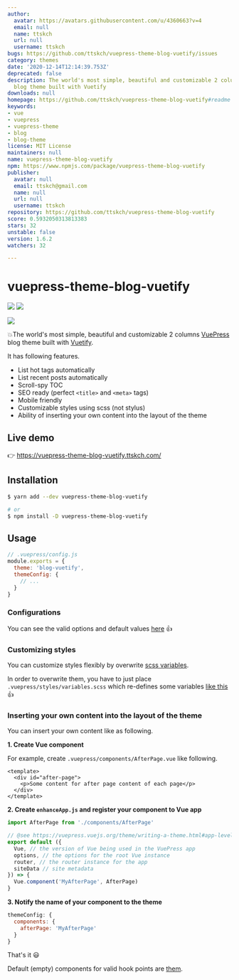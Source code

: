 ```yaml
---
author:
  avatar: https://avatars.githubusercontent.com/u/4360663?v=4
  email: null
  name: ttskch
  url: null
  username: ttskch
bugs: https://github.com/ttskch/vuepress-theme-blog-vuetify/issues
category: themes
date: '2020-12-14T12:14:39.753Z'
deprecated: false
description: The world's most simple, beautiful and customizable 2 columns VuePress
  blog theme built with Vuetify
downloads: null
homepage: https://github.com/ttskch/vuepress-theme-blog-vuetify#readme
keywords:
- vue
- vuepress
- vuepress-theme
- blog
- blog-theme
license: MIT License
maintainers: null
name: vuepress-theme-blog-vuetify
npm: https://www.npmjs.com/package/vuepress-theme-blog-vuetify
publisher:
  avatar: null
  email: ttskch@gmail.com
  name: null
  url: null
  username: ttskch
repository: https://github.com/ttskch/vuepress-theme-blog-vuetify
score: 0.5932050313813383
stars: 32
unstable: false
version: 1.6.2
watchers: 32

---
```


# vuepress-theme-blog-vuetify

[![](https://img.shields.io/npm/v/vuepress-theme-blog-vuetify?style=flat-square)](https://www.npmjs.com/package/vuepress-theme-blog-vuetify)
[![](https://img.shields.io/npm/dm/vuepress-theme-blog-vuetify?style=flat-square)](https://www.npmjs.com/package/vuepress-theme-blog-vuetify)

![](https://user-images.githubusercontent.com/4360663/80946098-43781280-8e28-11ea-8e50-667344f9f959.png)

💥The world's most simple, beautiful and customizable 2 columns [VuePress](https://vuepress.vuejs.org/) blog theme built with [Vuetify](https://vuetifyjs.com).

It has following features.

* List hot tags automatically
* List recent posts automatically
* Scroll-spy TOC
* SEO ready (perfect `<title>` and `<meta>` tags)
* Mobile friendly
* Customizable styles using scss (not stylus)
* Ability of inserting your own content into the layout of the theme

## Live demo

👉 <https://vuepress-theme-blog-vuetify.ttskch.com/>

## Installation

```bash
$ yarn add --dev vuepress-theme-blog-vuetify

# or
$ npm install -D vuepress-theme-blog-vuetify
```

## Usage

```js
// .vuepress/config.js
module.exports = {
  theme: 'blog-vuetify',
  themeConfig: {
    // ...
  }
}
```

### Configurations

You can see the valid options and default values [here](https://github.com/ttskch/vuepress-theme-blog-vuetify/blob/master/index.js#L14) 👍

### Customizing styles

You can customize styles flexibly by overwrite [scss variables](https://github.com/ttskch/vuepress-theme-blog-vuetify/blob/master/styles/_variables.scss).

In order to overwrite them, you have to just place `.vuepress/styles/variables.scss` which re-defines some variables [like this](https://github.com/ttskch/vuepress-theme-blog-vuetify/blob/master/example/blog/.vuepress/styles/variables.scss) 👍 

### Inserting your own content into the layout of the theme

You can insert your own content like as following.

**1. Create Vue component**

For example, create `.vuepress/components/AfterPage.vue` like following.

```vue
<template>
  <div id="after-page">
    <p>Some content for after page content of each page</p>
  </div>
</template>
```

**2. Create `enhanceApp.js` and register your component to Vue app**

```js
import AfterPage from './components/AfterPage'

// @see https://vuepress.vuejs.org/theme/writing-a-theme.html#app-level-enhancements
export default ({
  Vue, // the version of Vue being used in the VuePress app
  options, // the options for the root Vue instance
  router, // the router instance for the app
  siteData // site metadata
}) => {
  Vue.component('MyAfterPage', AfterPage)
}
```

**3. Notify the name of your component to the theme**

```js
themeConfig: {
  components: {
    afterPage: 'MyAfterPage'
  }
}
```

That's it 😃

Default (empty) components for valid hook points are [them](https://github.com/ttskch/vuepress-theme-blog-vuetify/tree/master/components/extensions).
